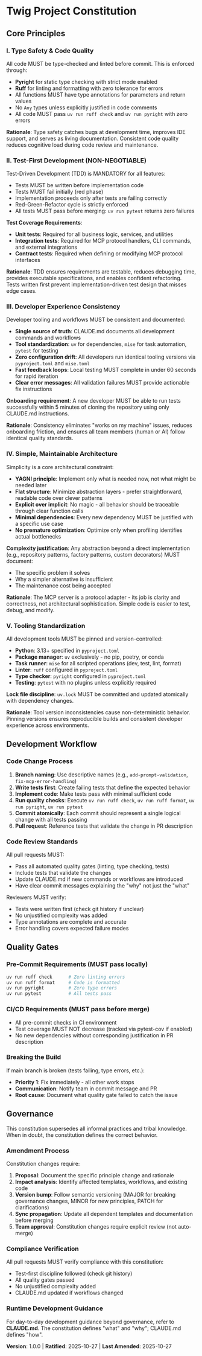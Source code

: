 # Twig Project Constitution

<!--
SYNC IMPACT REPORT:
Version change: N/A (initial) → 1.0.0
Modified principles: N/A (initial version)
Added sections:
  - I. Type Safety & Code Quality
  - II. Test-First Development (NON-NEGOTIABLE)
  - III. Developer Experience Consistency
  - IV. Simple, Maintainable Architecture
  - V. Tooling Standardization
  - Development Workflow
  - Quality Gates
Removed sections: None (initial version)

Templates requiring updates:
  ✅ .specify/templates/plan-template.md - Constitution Check section aligns with new principles
  ✅ .specify/templates/spec-template.md - Requirements and acceptance scenarios support testability
  ✅ .specify/templates/tasks-template.md - Task structure supports test-first workflow and code quality gates
  ⚠ No command files found in .specify/templates/commands/ - no updates needed

Follow-up TODOs: None - all placeholders filled
-->

## Core Principles

### I. Type Safety & Code Quality

All code MUST be type-checked and linted before commit. This is enforced through:

- **Pyright** for static type checking with strict mode enabled
- **Ruff** for linting and formatting with zero tolerance for errors
- All functions MUST have type annotations for parameters and return values
- No `Any` types unless explicitly justified in code comments
- All code MUST pass `uv run ruff check` and `uv run pyright` with zero errors

**Rationale**: Type safety catches bugs at development time, improves IDE support, and serves as living documentation. Consistent code quality reduces cognitive load during code review and maintenance.

### II. Test-First Development (NON-NEGOTIABLE)

Test-Driven Development (TDD) is MANDATORY for all features:

- Tests MUST be written before implementation code
- Tests MUST fail initially (red phase)
- Implementation proceeds only after tests are failing correctly
- Red-Green-Refactor cycle is strictly enforced
- All tests MUST pass before merging: `uv run pytest` returns zero failures

**Test Coverage Requirements**:
- **Unit tests**: Required for all business logic, services, and utilities
- **Integration tests**: Required for MCP protocol handlers, CLI commands, and external integrations
- **Contract tests**: Required when defining or modifying MCP protocol interfaces

**Rationale**: TDD ensures requirements are testable, reduces debugging time, provides executable specifications, and enables confident refactoring. Tests written first prevent implementation-driven test design that misses edge cases.

### III. Developer Experience Consistency

Developer tooling and workflows MUST be consistent and documented:

- **Single source of truth**: CLAUDE.md documents all development commands and workflows
- **Tool standardization**: `uv` for dependencies, `mise` for task automation, `pytest` for testing
- **Zero configuration drift**: All developers run identical tooling versions via `pyproject.toml` and `mise.toml`
- **Fast feedback loops**: Local testing MUST complete in under 60 seconds for rapid iteration
- **Clear error messages**: All validation failures MUST provide actionable fix instructions

**Onboarding requirement**: A new developer MUST be able to run tests successfully within 5 minutes of cloning the repository using only CLAUDE.md instructions.

**Rationale**: Consistency eliminates "works on my machine" issues, reduces onboarding friction, and ensures all team members (human or AI) follow identical quality standards.

### IV. Simple, Maintainable Architecture

Simplicity is a core architectural constraint:

- **YAGNI principle**: Implement only what is needed now, not what might be needed later
- **Flat structure**: Minimize abstraction layers - prefer straightforward, readable code over clever patterns
- **Explicit over implicit**: No magic - all behavior should be traceable through clear function calls
- **Minimal dependencies**: Every new dependency MUST be justified with a specific use case
- **No premature optimization**: Optimize only when profiling identifies actual bottlenecks

**Complexity justification**: Any abstraction beyond a direct implementation (e.g., repository patterns, factory patterns, custom decorators) MUST document:
- The specific problem it solves
- Why a simpler alternative is insufficient
- The maintenance cost being accepted

**Rationale**: The MCP server is a protocol adapter - its job is clarity and correctness, not architectural sophistication. Simple code is easier to test, debug, and modify.

### V. Tooling Standardization

All development tools MUST be pinned and version-controlled:

- **Python**: 3.13+ specified in `pyproject.toml`
- **Package manager**: `uv` exclusively - no pip, poetry, or conda
- **Task runner**: `mise` for all scripted operations (dev, test, lint, format)
- **Linter**: `ruff` configured in `pyproject.toml`
- **Type checker**: `pyright` configured in `pyproject.toml`
- **Testing**: `pytest` with no plugins unless explicitly required

**Lock file discipline**: `uv.lock` MUST be committed and updated atomically with dependency changes.

**Rationale**: Tool version inconsistencies cause non-deterministic behavior. Pinning versions ensures reproducible builds and consistent developer experience across environments.

## Development Workflow

### Code Change Process

1. **Branch naming**: Use descriptive names (e.g., `add-prompt-validation`, `fix-mcp-error-handling`)
2. **Write tests first**: Create failing tests that define the expected behavior
3. **Implement code**: Make tests pass with minimal sufficient code
4. **Run quality checks**: Execute `uv run ruff check`, `uv run ruff format`, `uv run pyright`, `uv run pytest`
5. **Commit atomically**: Each commit should represent a single logical change with all tests passing
6. **Pull request**: Reference tests that validate the change in PR description

### Code Review Standards

All pull requests MUST:
- Pass all automated quality gates (linting, type checking, tests)
- Include tests that validate the changes
- Update CLAUDE.md if new commands or workflows are introduced
- Have clear commit messages explaining the "why" not just the "what"

Reviewers MUST verify:
- Tests were written first (check git history if unclear)
- No unjustified complexity was added
- Type annotations are complete and accurate
- Error handling covers expected failure modes

## Quality Gates

### Pre-Commit Requirements (MUST pass locally)

```bash
uv run ruff check      # Zero linting errors
uv run ruff format     # Code is formatted
uv run pyright         # Zero type errors
uv run pytest          # All tests pass
```

### CI/CD Requirements (MUST pass before merge)

- All pre-commit checks in CI environment
- Test coverage MUST NOT decrease (tracked via pytest-cov if enabled)
- No new dependencies without corresponding justification in PR description

### Breaking the Build

If main branch is broken (tests failing, type errors, etc.):
- **Priority 1**: Fix immediately - all other work stops
- **Communication**: Notify team in commit message and PR
- **Root cause**: Document what quality gate failed to catch the issue

## Governance

This constitution supersedes all informal practices and tribal knowledge. When in doubt, the constitution defines the correct behavior.

### Amendment Process

Constitution changes require:
1. **Proposal**: Document the specific principle change and rationale
2. **Impact analysis**: Identify affected templates, workflows, and existing code
3. **Version bump**: Follow semantic versioning (MAJOR for breaking governance changes, MINOR for new principles, PATCH for clarifications)
4. **Sync propagation**: Update all dependent templates and documentation before merging
5. **Team approval**: Constitution changes require explicit review (not auto-merge)

### Compliance Verification

All pull requests MUST verify compliance with this constitution:
- Test-first discipline followed (check git history)
- All quality gates passed
- No unjustified complexity added
- CLAUDE.md updated if workflows changed

### Runtime Development Guidance

For day-to-day development guidance beyond governance, refer to **CLAUDE.md**. The constitution defines "what" and "why"; CLAUDE.md defines "how".

**Version**: 1.0.0 | **Ratified**: 2025-10-27 | **Last Amended**: 2025-10-27
